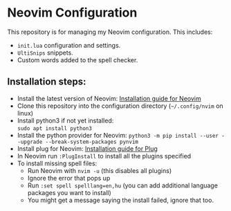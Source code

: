 # Neovim Configuration

This repository is for managing my Neovim configuration.
This includes:

  - `init.lua` configuration and settings.
  - `UltiSnips` snippets.
  - Custom words added to the spell checker.

## Installation steps:

  - Install the latest version of Neovim:
    [Installation guide for Neovim](https://github.com/neovim/neovim/blob/master/INSTALL.md#install-from-package)
  - Clone this repository into the configuration directory (`~/.config/nvim` on linux)
  - Install python3 if not yet installed:<br>
    `sudo apt install python3`
  - Install the python provider for Neovim:
    `python3 -m pip install --user --upgrade --break-system-packages pynvim`
  - Install plug for Neovim:
    [Installation guide for Plug](https://github.com/junegunn/vim-plug?tab=readme-ov-file#neovim)
  - In Neovim run `:PlugInstall` to install all the plugins specified
  - To install missing spell files:
      - Run Neovim with `nvim -u` (this disables all plugins)
      - Ignore the error that pops up
      - Run `:set spell spelllang=en,hu` (you can add additional language packages you want to install)
      - You might get a message saying the install failed, ignore that too.
